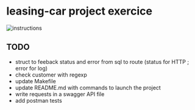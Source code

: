 # leasing-car project exercice


![instructions](https://user-images.githubusercontent.com/22281217/182313702-d44449a0-b7d9-4cf3-bbf2-e778f4fa29af.png)


## TODO

* struct to feeback status and error from sql to route (status for HTTP ; error for log)
* check customer with regexp
* update Makefile
* update README.md with commands to launch the project
* write requests in a swagger API file
* add postman tests
